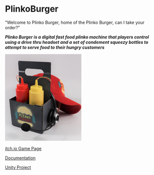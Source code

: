 # PlinkoBurger
"Welcome to Plinko Burger, home of the Plinko Burger, can I take your order?"

***Plinko Burger is a digital fast food plinko machine that players control using a drive thru headset and a set of condement squeezy bottles to *attempt* to serve food to their hungry customers***

<img src="https://github.com/zSpaceSheikh/PlinkoBurger/blob/main/Media/PB-Caddy.JPG" width="50%">

[itch.io Game Page](https://z-sheikh.itch.io/plinko-burger)

[Documentation](https://github.com/zSpaceSheikh/PlinkoBurger/tree/main/PlinkoBurgerGame#readme)

[Unity Project](https://github.com/zSpaceSheikh/PlinkoBurger/tree/main/PlinkoBurgerGame)
